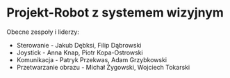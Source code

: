 # Projekt-Robot z systemem wizyjnym

Obecne zespoły i liderzy:

* Sterowanie - Jakub Dębksi, Filip Dąbrowski
* Joystick - Anna Knap, Piotr Kopa-Ostrowski
* Komunikacja - Patryk Przekwas, Adam Grzybkowski
* Przetwarzanie obrazu - Michał Żygowski, Wojciech Tokarski

